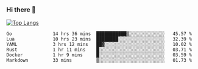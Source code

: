 ### Hi there 👋

<!--
**3Xpl0it3r/3Xpl0it3r** is a ✨ _special_ ✨ repository because its `README.md` (this file) appears on your GitHub profile.

Here are some ideas to get you started:

- 🔭 I’m currently working on ...
- 🌱 I’m currently learning ...
- 👯 I’m looking to collaborate on ...
- 🤔 I’m looking for help with ...
- 💬 Ask me about ...
- 📫 How to reach me: ...
- 😄 Pronouns: ...
- ⚡ Fun fact: ...
-->


[![Top Langs](https://github-readme-stats.vercel.app/api/top-langs/?username=3Xpl0it3r&layout=compact)](https://github.com/3Xpl0it3r/3Xpl0it3r)

<!--START_SECTION:waka-->

```text
Go               14 hrs 36 mins  ███████████▒░░░░░░░░░░░░░   45.57 %
Lua              10 hrs 23 mins  ████████░░░░░░░░░░░░░░░░░   32.39 %
YAML             3 hrs 12 mins   ██▓░░░░░░░░░░░░░░░░░░░░░░   10.02 %
Rust             1 hr 11 mins    █░░░░░░░░░░░░░░░░░░░░░░░░   03.71 %
Docker           1 hr 9 mins     █░░░░░░░░░░░░░░░░░░░░░░░░   03.59 %
Markdown         33 mins         ▒░░░░░░░░░░░░░░░░░░░░░░░░   01.73 %
```

<!--END_SECTION:waka-->
